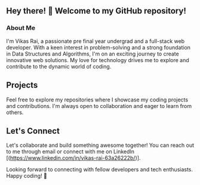 ## Hey there! 👋 Welcome to my GitHub repository!

### About Me

I'm Vikas Rai, a passionate pre final year undergrad and a full-stack web developer. With a keen interest in problem-solving and a strong foundation in Data Structures and Algorithms, I'm on an exciting journey to create innovative web solutions. My love for technology drives me to explore and contribute to the dynamic world of coding.

## Projects

Feel free to explore my repositories where I showcase my coding projects and contributions. I'm always open to collaboration and eager to learn from others.

## Let's Connect

Let's collaborate and build something awesome together! You can reach out to me through email or connect with me on LinkedIn [(https://www.linkedin.com/in/vikas-rai-63a26222b/)].

Looking forward to connecting with fellow developers and tech enthusiasts. Happy coding! 🚀





